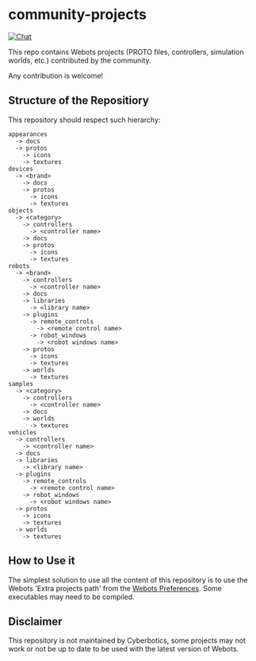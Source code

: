 # community-projects

[![Chat](https://img.shields.io/discord/565154702715518986)](https://discordapp.com/invite/nTWbN9m)

This repo contains Webots projects (PROTO files, controllers, simulation worlds, etc.) contributed by the community.

Any contribution is welcome!

## Structure of the Repositiory

This repository should respect such hierarchy:
```
appearances
  -> docs
  -> protos
    -> icons
    -> textures
devices
  -> <brand>
    -> docs
    -> protos
      -> icons
      -> textures
objects 
  -> <category>
    -> controllers
      -> <controller name>
    -> docs
    -> protos 
      -> icons
      -> textures
robots 
  -> <brand>
    -> controllers
      -> <controller name>
    -> docs
    -> libraries
      -> <library name>
    -> plugins
      -> remote_controls
        -> <remote control name>
      -> robot_windows
        -> <robot windows name>
    -> protos 
      -> icons
      -> textures
    -> worlds
      -> textures
samples
  -> <category>
    -> controllers
      -> <controller name>
    -> docs
    -> worlds
      -> textures
vehicles
  -> controllers
    -> <controller name>
  -> docs
  -> libraries
    -> <library name>
  -> plugins
    -> remote_controls
      -> <remote control name>
    -> robot_windows
      -> <robot windows name>
  -> protos 
    -> icons
    -> textures
  -> worlds
    -> textures
```

## How to Use it

The simplest solution to use all the content of this repository is to use the Webots 'Extra projects path' from the [Webots Preferences](https://cyberbotics.com/doc/guide/preferences#general).
Some executables may need to be compiled.

## Disclaimer

This repository is not maintained by Cyberbotics, some projects may not work or not be up to date to be used with the latest version of Webots.
